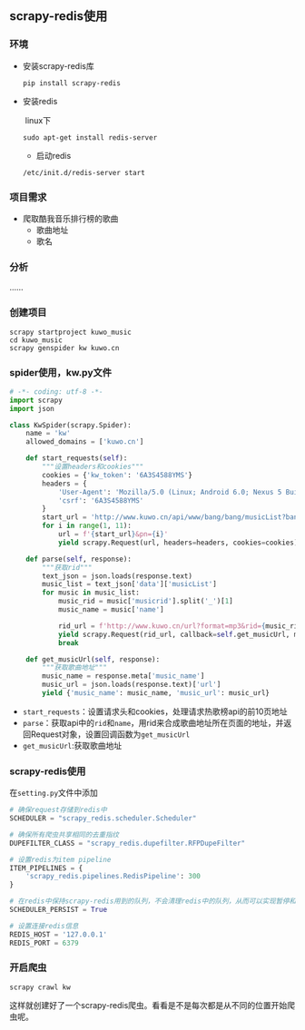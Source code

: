 ## scrapy-redis使用

### 环境

- 安装scrapy-redis库

  ```
  pip install scrapy-redis
  ```

- 安装redis

  ​	linux下

  ```shell
  sudo apt-get install redis-server
  ```

  - 启动redis

  ```shell
  /etc/init.d/redis-server start
  ```

### 项目需求

- 爬取酷我音乐排行榜的歌曲
  - 歌曲地址
  - 歌名

### 分析

……

### 创建项目

```shell
scrapy startproject kuwo_music
cd kuwo_music
scrapy genspider kw kuwo.cn
```

### spider使用，kw.py文件

```python
# -*- coding: utf-8 -*-
import scrapy
import json

class KwSpider(scrapy.Spider):
    name = 'kw'
    allowed_domains = ['kuwo.cn']

    def start_requests(self):
        """设置headers和cookies"""
        cookies = {'kw_token': '6A3S4588YMS'}
        headers = {
            'User-Agent': 'Mozilla/5.0 (Linux; Android 6.0; Nexus 5 Build/MRA58N) AppleWebKit/537.36 (KHTML, like Gecko) Chrome/83.0.4103.97 Mobile Safari/537.36',
            'csrf': '6A3S4588YMS'
        }
        start_url = 'http://www.kuwo.cn/api/www/bang/bang/musicList?bangId=16&rn=30&httpsStatus=1&reqId=faa2a150-ab10-11ea-b58f-eba6b579f468'
        for i in range(1, 11):
            url = f'{start_url}&pn={i}'
            yield scrapy.Request(url, headers=headers, cookies=cookies)

    def parse(self, response):
        """获取rid"""
        text_json = json.loads(response.text)
        music_list = text_json['data']['musicList']
        for music in music_list:
            music_rid = music['musicrid'].split('_')[1]
            music_name = music['name']

            rid_url = f'http://www.kuwo.cn/url?format=mp3&rid={music_rid}&response=url&type=convert_url3'
            yield scrapy.Request(rid_url, callback=self.get_musicUrl, meta={'music_name':music_name})
            break

    def get_musicUrl(self, response):
        """获取歌曲地址"""
        music_name = response.meta['music_name']
        music_url = json.loads(response.text)['url']
        yield {'music_name': music_name, 'music_url': music_url}

```

- `start_requests`：设置请求头和cookies，处理请求热歌榜api的前10页地址
- `parse`：获取api中的`rid`和`name`，用rid来合成歌曲地址所在页面的地址，并返回Request对象，设置回调函数为`get_musicUrl`
- `get_musicUrl`:获取歌曲地址

### scrapy-redis使用

在`setting.py`文件中添加

```python
# 确保request存储到redis中
SCHEDULER = "scrapy_redis.scheduler.Scheduler"

# 确保所有爬虫共享相同的去重指纹
DUPEFILTER_CLASS = "scrapy_redis.dupefilter.RFPDupeFilter"

# 设置redis为item pipeline
ITEM_PIPELINES = {
	'scrapy_redis.pipelines.RedisPipeline': 300
}

# 在redis中保持scrapy-redis用到的队列，不会清理redis中的队列，从而可以实现暂停和恢复的功能。
SCHEDULER_PERSIST = True

# 设置连接redis信息
REDIS_HOST = '127.0.0.1'
REDIS_PORT = 6379
```

### 开启爬虫

```shell
scrapy crawl kw
```

这样就创建好了一个scrapy-redis爬虫。看看是不是每次都是从不同的位置开始爬虫呢。